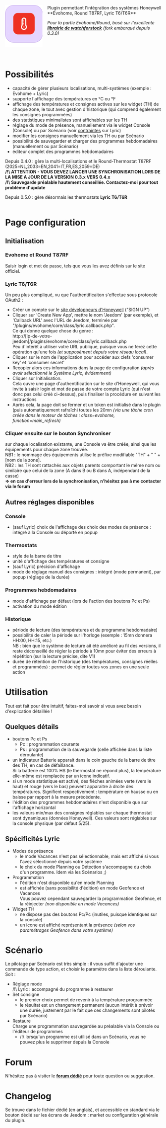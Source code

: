 <img align="left" src="../img/evohome_icon.png" width="120" style="padding-right:16px;">
Plugin permettant l'intégration des systèmes Honeywell **Evohome, Round T87RF, Lyric T6/T6R**

*Pour la partie Evohome/Round, basé sur l'excellente **[librairie de watchforstock](https://github.com/watchforstock/evohome-client)**&nbsp;(fork embarqué depuis 0.3.0)*<br/><br/><br/><br/><br/>



# Possibilités
- capacité de gérer plusieurs localisations, multi-systèmes (exemple : Evohome + Lyric)
- supporte l'affichage des températures en °C ou °F
- affichage des températures et consignes actives sur les widget (TH) de chaque zone, le tout avec gestion d'historique (qui comprend également les consignes programmées)
- des statistiques minimalistes sont affichables sur les TH
- réglage du mode de présence, manuellement via le widget Console (Console) ou par Scénario (voir [contraintes](#lyric_presence) sur Lyric)
- modifier les consignes manuellement via les TH ou par Scénario
- possibilité de sauvegarder et charger des programmes hebdomadaires (manuellement ou par Scénario)
- éditeur complet des programmes hebdomadaires

Depuis 0.4.0 : gère la multi-localisations et le Round-Thermostat T87RF (2025=NL,2033=EN,2041=IT,FR,ES,2059=DE)<br/>
**/!\ ATTENTION - VOUS DEVEZ LANCER UNE SYNCHRONISATION LORS DE LA MISE A JOUR DE LA VERSION 0.3.x VERS 0.4.x**<br/>
**/!\ Sauvegarde préalable hautement conseillée. Contactez-moi pour tout problème d'update**

Depuis 0.5.0 : gère désormais les thermostats **Lyric T6/T6R**<br/><br/>


# Page configuration
## Initialisation
### Evohome et Round T87RF
Saisir login et mot de passe, tels que vous les avez définis sur le site officiel.<br/>

### Lyric T6/T6R
Un peu plus compliqué, vu que l'authentificaiton s'effectue sous protocole OAuth2 :
- Créer un compte sur le [site développeurs d'Honeywell](https://developer.honeywellhome.com) ("SIGN UP")
- Cliquer sur 'Create New App', mettre le nom 'Jeedom' (par exemple), et 'Callback URL' avec l'URL de Jeedom, terminée par "/plugins/evohome/core/class/lyric.callback.php".<br/>
Ce qui donne quelque chose du genre :<br/>
http://[ip-de-votre-jeedom]/plugins/evohome/core/class/lyric.callback.php<br/>
Peu d'intérêt à utiliser votre URL publique, puisque vous ne ferez cette opération qu'une fois *(et supposément depuis votre réseau local)*.
- Cliquer sur le nom de l'application pour accéder aux clefs 'consumer key' et 'consumer secret'
- Recopier alors ces informations dans la page de configuration *(après avoir sélectionné le Système Lyric, évidemment)*
- Cliquer sur Initialisation.<br/>
Cela ouvre une page d'authentification sur le site d'Honeywell, qui vous invite à saisir login et mot de passe de votre compte Lyric (qui n'est donc pas celui créé ci-dessus), puis finaliser la procédure en suivant les instructions
- Après cela, la page doit se fermer et un token est initialisé dans le plugin (puis automatiquement rafraîchi toutes les 20mn *(via une tâche cron créée dans le moteur de tâches : class=evohome, function=main_refresh)*<br/>

### Cliquer ensuite sur le bouton Synchroniser
sur chaque localisation existante, une Console va être créée, ainsi que les équipements pour chaque zone trouvée.<br/>
NB1 : le nommage des équipements utilise le préfixe modifiable "TH" + " " + [nom de la zone].<br/>
NB2 : les TH sont rattachés aux objets parents comportant le même nom ou similaire que celui de la zone (A dans B ou B dans A, indépendant de la casse)<br/>
**=> en cas d'erreur lors de la synchronisation, n'hésitez pas à me contacter via le forum**


## Autres réglages disponibles

### Console
  - (sauf Lyric) choix de l'affichage des choix des modes de présence : intégré à la Console ou déporté en popup

### Thermostats
  - style de la barre de titre
  - unité d'affichage des températures et consigne
  - (sauf Lyric) précision d'affichage
  - mode de réglage manuel des consignes : intégré (mode permanent), par popup (réglage de la durée)

### Programmes hebdomadaires
  - mode d'affichage par défaut (lors de l'action des boutons Pc et Ps)
  - activation du mode édition

### Historique
  - période de lecture (des températures et du programme hebdomadaire)
  - possibilité de caler la période sur l'horloge (exemple : 15mn donnera HH:00, HH:15, etc.)<br/>
    NB : bien que le système de lecture ait été amélioré au fil des versions, il reste déconseillé de régler la période à 10mn pour éviter des erreurs à répétition (sur la lecture précise, dite V1)
  - durée de rétention de l'historique (des températures, consignes réelles et programmées) : permet de régler toutes vos zones en une seule action


# Utilisation
Tout est fait pour être intuitif, faites-moi savoir si vous avez besoin d'explication détaillée !

## Quelques détails
- boutons Pc et Ps
    - Pc : programmation courante
    - Ps : programmation de la sauvegarde (celle affichée dans la liste déroulante)
- un indicateur Batterie apparait dans le coin gauche de la barre de titre des TH, en cas de défaillance.<br/>
Si la batterie est 100% HS (le thermostat ne répond plus), la température elle-même est remplacée par un icone indicatif.
- si un mode statistique est activé, des flèches animées verte (vers le haut) et rouge (vers le bas) peuvent apparaitre à droite des températures. Signifient respectivement : température en hausse ou en baisse par rapport à la mesure précédente.
- l'édition des programmes hebdomadaires n'est disponible que sur l'affichage horizontal
- les valeurs min/max des consignes réglables sur chaque thermostat sont dynamiques (données Honeywell). Ces valeurs sont réglables sur la console physique (par défaut 5/25).

## Spécificités Lyric

- <a id="lyric_presence"></a>Modes de présence
    - le mode Vacances n'est pas sélectionnable, mais est affiché si vous l'avez sélectionné depuis votre système
    - le choix du mode Planning ou Détection s'accompagne du choix d'un programme. Idem via les Scénarios ;)
- Programmation
    - l'édition n'est disponible qu'en mode Planning
    - est affichée (sans possibilité d'édition) en mode Geofence et Vacances<br/>
      Vous pouvez cependant sauvegarder la programmation Geofence, et la réinjecter *(non disponible en mode Vacances)*
- Widget TH
    - ne dispose pas des boutons Pc/Pc (inutiles, puisque identiques sur la console)
    - un icone est affiché représentant la présence *(selon vos paramétrages Geofence dans votre système)*


# Scénario

Le pilotage par Scénario est très simple : il vous suffit d'ajouter une commande de type action, et choisir le paramètre dans la liste déroulante.<br/>
Soit :
- Réglage mode<br/>
/!\ Lyric : accompagné du programme à restaurer
- Set consigne<br/>
    - le premier choix permet de revenir à la température programmée<br/>
    - le résultat est un changement permanent (aucun intérêt à prévoir une durée, justement par le fait que ces changements sont pilotés par Scénario)
- Restaure<br/>
Charge une programmation sauvegardée au préalable via la Console ou l'éditeur de programmes
    - /!\ lorsqu'un programme est utilisé dans un Scénario, vous ne pouvez plus le supprimer depuis la Console


# Forum
N'hésitez pas à visiter le **[forum dédié](https://community.jeedom.com/t/plugin-evohome)** pour toute question ou suggestion.


# Changelog
Se trouve dans le fichier dédié (en anglais), et accessible en standard via le bouton dédié sur les écrans de Jeedom : market ou configuration générale du plugin.